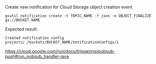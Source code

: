 Create new notification for Cloud Storage object creation event

`gsutil notification create -t TOPIC_NAME -f json -e OBJECT_FINALIZE gs://BUCKET_NAME`

Expected result:

`Created notification config projects/_/buckets/BUCKET_NAME/notificationConfigs/1`

https://cloud.google.com/run/docs/triggering/pubsub-push#run_pubsub_handler-java